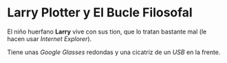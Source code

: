 # Larry Plotter y El Bucle Filosofal

El niño huerfano **Larry** vive con sus tion, que lo tratan bastante mal
(le hacen usar *Internet Explorer*).

Tiene unas *Google Glasses* redondas y una cicatriz de un *USB* en la frente.

